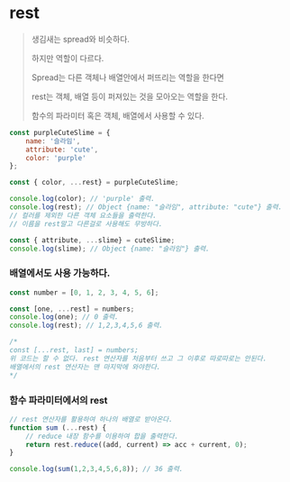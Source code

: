 # rest

> 생김새는 spread와 비슷하다.
>
> 하지만 역할이 다르다.  
>
> Spread는 다른 객체나 배열안에서 퍼뜨리는 역할을 한다면
>
> rest는 객체, 배열 등이 퍼져있는 것을 모아오는 역할을 한다.
>
> 함수의 파라미터 혹은 객체, 배열에서 사용할 수 있다. 

```javascript
const purpleCuteSlime = {
    name: '슬라임',
    attribute: 'cute',
    color: 'purple'
};

const { color, ...rest} = purpleCuteSlime;

console.log(color); // 'purple' 출력. 
console.log(rest); // Object {name: "슬라임", attribute: "cute"} 출력.
// 컬러를 제외한 다른 객체 요소들을 출력한다.
// 이름을 rest말고 다른걸로 사용해도 무방하다.

const { attribute, ...slime} = cuteSlime;
console.log(slime); // Object {name: "슬라임"} 출력.
```



### 배열에서도 사용 가능하다.

```javascript
const number = [0, 1, 2, 3, 4, 5, 6];

const [one, ...rest] = numbers;
console.log(one); // 0 출력.
console.log(rest); // 1,2,3,4,5,6 출력.

/*
const [...rest, last] = numbers;
위 코드는 할 수 없다. rest 연산자를 처음부터 쓰고 그 이후로 따로따로는 안된다.
배열에서의 rest 연산자는 맨 마지막에 와야한다.
*/
```



### 함수 파라미터에서의 rest 

```javascript
// rest 연산자를 활용하여 하나의 배열로 받아온다.
function sum (...rest) {
    // reduce 내장 함수를 이용하여 합을 출력한다.
    return rest.reduce((add, current) => acc + current, 0); 
}

console.log(sum(1,2,3,4,5,6,8)); // 36 출력.
```

